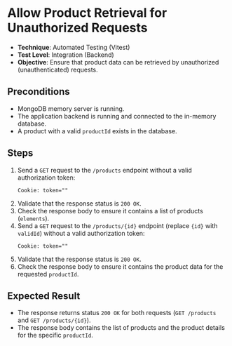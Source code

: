 # Allow Product Retrieval for Unauthorized Requests

- **Technique**: Automated Testing (Vitest)  
- **Test Level**: Integration (Backend)  
- **Objective**: Ensure that product data can be retrieved by unauthorized (unauthenticated) requests.

## Preconditions

- MongoDB memory server is running.
- The application backend is running and connected to the in-memory database.
- A product with a valid `productId` exists in the database.

## Steps

1. Send a `GET` request to the `/products` endpoint without a valid authorization token:
   ```text
   Cookie: token=""
   ```
2. Validate that the response status is `200 OK`.
3. Check the response body to ensure it contains a list of products (`elements`).
4. Send a `GET` request to the `/products/{id}` endpoint (replace `{id}` with `validId`) without a valid authorization token:
   ```text
   Cookie: token=""
   ```
5. Validate that the response status is `200 OK`.
6. Check the response body to ensure it contains the product data for the requested `productId`.

## Expected Result

- The response returns status `200 OK` for both requests (`GET /products` and `GET /products/{id}`).
- The response body contains the list of products and the product details for the specific `productId`.
